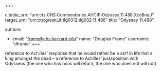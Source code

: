 +++


citable_urn: "urn:cts:CHS:Commentaries.AHCIP:Odyssey.11.488.XcoBnqJ"
target_urn: "urn:cts:greekLit:tlg0012.tlg002:11.488"
title: "Odyssey 11.488"

authors:
- email: "frame@chs.harvard.edu"
  name: "Douglas Frame"
  username: "dframe"
+++

<p>reference to Achilles’ response that he would rather be a serf in life that a king amongst the dead – a reference to Achilles’ juxtaposition with Odysseus (the one who has nóos will return, the one who does not will not)</p>